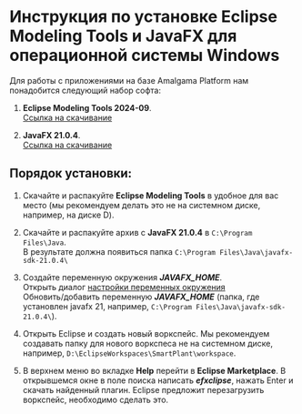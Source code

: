 # Инструкция по установке Eclipse Modeling Tools и JavaFX для операционной системы Windows
Для работы с приложениями на базе Amalgama Platform нам понадобится следующий набор софта:

1. **Eclipse Modeling Tools 2024-09**.  
[Ссылка на скачивание](https://www.eclipse.org/downloads/download.php?file=/technology/epp/downloads/release/2024-09/R/eclipse-modeling-2024-09-R-win32-x86_64.zip )   

2. **JavaFX 21.0.4**.  
[Ссылка на скачивание](https://download2.gluonhq.com/openjfx/21.0.4/openjfx-21.0.4_windows-x64_bin-sdk.zip )

## Порядок установки:

1. Скачайте и распакуйте **Eclipse Modeling Tools** в удобное для вас место (мы рекомендуем делать это не на системном диске, например, на диске D).
2. Скачайте и распакуйте архив с  **JavaFX 21.0.4** в `С:\Program Files\Java`.  
В результате должна появиться папка `C:\Program Files\Java\javafx-sdk-21.0.4\`
3. Создайте переменную окружения ***JAVAFX_HOME***.  
Открыть диалог [настройки переменных окружения](https://www.google.com/search?q=%D0%BD%D0%B0%D1%81%D1%82%D1%80%D0%BE%D0%B9%D0%BA%D0%B0+%D0%BF%D0%B5%D1%80%D0%B5%D0%BC%D0%B5%D0%BD%D0%BD%D1%8B%D1%85+%D0%BE%D0%BA%D1%80%D1%83%D0%B6%D0%B5%D0%BD%D0%B8%D1%8F+%D0%B2+windows )  
Обновить/добавить переменную ***JAVAFX_HOME*** (папка, где установлен javafx 21, например, `C:\Program Files\Java\javafx-sdk-21.0.4\`).

4. Открыть Eclipse и создать новый воркспейс. Мы рекомендуем создавать папку для нового воркспеса не на системном диске, например, `D:\EclipseWorkspaces\SmartPlant\workspace`. 
5. В верхнем меню во вкладке **Help** перейти в **Eclipse Marketplace**. В открывшемся окне в поле поиска написать ***efxclipse***, нажать Enter и скачать найденный плагин. Eclipse предложит перезагрузить воркспейс, необходимо сделать это.
